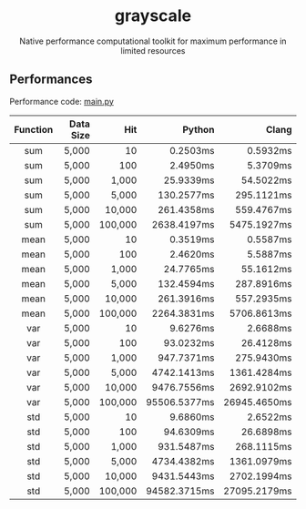 <h1 align="center">grayscale</h1>
<p align="center">Native performance computational toolkit for maximum performance in limited resources</p>

## Performances

Performance code: [main.py](https://github.com/KennethanCeyer/grayscale/blob/main/main.py)

Function | Data Size | Hit        | Python           | Clang
:-------:|----------:|-----------:|-----------------:|-----------------:
sum      | 5,000     | 10         |     0.2503ms     |     0.5932ms
sum      | 5,000     | 100        |     2.4950ms     |     5.3709ms
sum      | 5,000     | 1,000      |    25.9339ms     |    54.5022ms
sum      | 5,000     | 5,000      |   130.2577ms     |   295.1121ms
sum      | 5,000     | 10,000     |   261.4358ms     |   559.4767ms
sum      | 5,000     | 100,000    |  2638.4197ms     |  5475.1927ms
mean     | 5,000     | 10         |     0.3519ms     |     0.5587ms
mean     | 5,000     | 100        |     2.4620ms     |     5.5887ms
mean     | 5,000     | 1,000      |    24.7765ms     |    55.1612ms
mean     | 5,000     | 5,000      |   132.4594ms     |   287.8916ms
mean     | 5,000     | 10,000     |   261.3916ms     |   557.2935ms
mean     | 5,000     | 100,000    |  2264.3831ms     |  5706.8613ms
var      | 5,000     | 10         |     9.6276ms     |     2.6688ms
var      | 5,000     | 100        |    93.0232ms     |    26.4128ms
var      | 5,000     | 1,000      |   947.7371ms     |   275.9430ms
var      | 5,000     | 5,000      |  4742.1413ms     |  1361.4284ms
var      | 5,000     | 10,000     |  9476.7556ms     |  2692.9102ms
var      | 5,000     | 100,000    | 95506.5377ms     | 26945.4650ms
std      | 5,000     | 10         |     9.6860ms     |     2.6522ms
std      | 5,000     | 100        |    94.6309ms     |    26.6898ms
std      | 5,000     | 1,000      |   931.5487ms     |   268.1115ms
std      | 5,000     | 5,000      |  4734.4382ms     |  1361.0979ms
std      | 5,000     | 10,000     |  9431.5443ms     |  2702.1994ms
std      | 5,000     | 100,000    | 94582.3715ms     | 27095.2179ms
